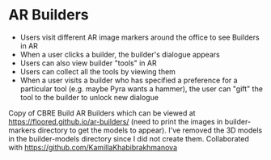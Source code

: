 # AR Builders

* Users visit different AR image markers around the office to see Builders in AR
* When a user clicks a builder, the builder's dialogue appears
* Users can also view builder "tools" in AR
* Users can collect all the tools by viewing them
* When a user visits a builder who has specified a preference for a particular tool (e.g. maybe Pyra wants a hammer), the user can "gift" the tool to the builder to unlock new dialogue


Copy of CBRE Build AR Builders which can be viewed at https://floored.github.io/ar-builders/ (need to print the images in builder-markers directory to get the models to appear). I've removed the 3D models in the builder-models directory since I did not create them. Collaborated with https://github.com/KamillaKhabibrakhmanova
